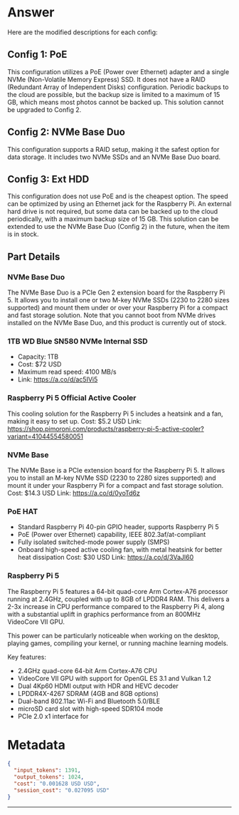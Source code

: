 # Answer

Here are the modified descriptions for each config:

## Config 1: PoE 

This configuration utilizes a PoE (Power over Ethernet) adapter and a single NVMe (Non-Volatile Memory Express) SSD. It does not have a RAID (Redundant Array of Independent Disks) configuration. Periodic backups to the cloud are possible, but the backup size is limited to a maximum of 15 GB, which means most photos cannot be backed up. This solution cannot be upgraded to Config 2.

## Config 2: NVMe Base Duo

This configuration supports a RAID setup, making it the safest option for data storage. It includes two NVMe SSDs and an NVMe Base Duo board.

## Config 3: Ext HDD

This configuration does not use PoE and is the cheapest option. The speed can be optimized by using an Ethernet jack for the Raspberry Pi. An external hard drive is not required, but some data can be backed up to the cloud periodically, with a maximum backup size of 15 GB. This solution can be extended to use the NVMe Base Duo (Config 2) in the future, when the item is in stock.

## Part Details

### NVMe Base Duo
The NVMe Base Duo is a PCIe Gen 2 extension board for the Raspberry Pi 5. It allows you to install one or two M-key NVMe SSDs (2230 to 2280 sizes supported) and mount them under or over your Raspberry Pi for a compact and fast storage solution. Note that you cannot boot from NVMe drives installed on the NVMe Base Duo, and this product is currently out of stock.

### 1TB WD Blue SN580 NVMe Internal SSD
- Capacity: 1TB
- Cost: $72 USD
- Maximum read speed: 4100 MB/s
- Link: https://a.co/d/ac5IVi5

### Raspberry Pi 5 Official Active Cooler
This cooling solution for the Raspberry Pi 5 includes a heatsink and a fan, making it easy to set up.
Cost: $5.2 USD
Link: https://shop.pimoroni.com/products/raspberry-pi-5-active-cooler?variant=41044554580051

### NVMe Base
The NVMe Base is a PCIe extension board for the Raspberry Pi 5. It allows you to install an M-key NVMe SSD (2230 to 2280 sizes supported) and mount it under your Raspberry Pi for a compact and fast storage solution.
Cost: $14.3 USD
Link: https://a.co/d/0yoTd6z

### PoE HAT
- Standard Raspberry Pi 40-pin GPIO header, supports Raspberry Pi 5
- PoE (Power over Ethernet) capability, IEEE 802.3af/at-compliant
- Fully isolated switched-mode power supply (SMPS)
- Onboard high-speed active cooling fan, with metal heatsink for better heat dissipation
Cost: $30 USD
Link: https://a.co/d/3VaJl60

### Raspberry Pi 5
The Raspberry Pi 5 features a 64-bit quad-core Arm Cortex-A76 processor running at 2.4GHz, coupled with up to 8GB of LPDDR4 RAM. This delivers a 2-3x increase in CPU performance compared to the Raspberry Pi 4, along with a substantial uplift in graphics performance from an 800MHz VideoCore VII GPU.

This power can be particularly noticeable when working on the desktop, playing games, compiling your kernel, or running machine learning models.

Key features:
- 2.4GHz quad-core 64-bit Arm Cortex-A76 CPU
- VideoCore VII GPU with support for OpenGL ES 3.1 and Vulkan 1.2
- Dual 4Kp60 HDMI output with HDR and HEVC decoder
- LPDDR4X-4267 SDRAM (4GB and 8GB options)
- Dual-band 802.11ac Wi-Fi and Bluetooth 5.0/BLE
- microSD card slot with high-speed SDR104 mode
- PCIe 2.0 x1 interface for

# Metadata

```json
{
  "input_tokens": 1391,
  "output_tokens": 1024,
  "cost": "0.001628 USD USD",
  "session_cost": "0.027095 USD"
}
```

-----
